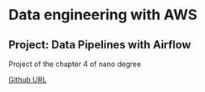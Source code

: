 # Data engineering with AWS

## Project: Data Pipelines with Airflow

Project of the chapter 4 of nano degree

[Github URL](https://github.com/hexjdd93/https://github.com/hexjdd93/dataPipelineAirflow)